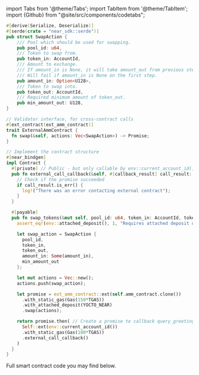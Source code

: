 import Tabs from '@theme/Tabs';
import TabItem from '@theme/TabItem';
import {Github} from "@site/src/components/codetabs";

<Tabs groupId="dex-tabs" className="file-tabs">

<TabItem value="Ref Finance" label="Ref Finance">

```rust
#[derive(Serialize, Deserialize)]
#[serde(crate = "near_sdk::serde")]
pub struct SwapAction {
    /// Pool which should be used for swapping.
    pub pool_id: u64,
    /// Token to swap from.
    pub token_in: AccountId,
    /// Amount to exchange.
    /// If amount_in is None, it will take amount_out from previous step.
    /// Will fail if amount_in is None on the first step.
    pub amount_in: Option<U128>,
    /// Token to swap into.
    pub token_out: AccountId,
    /// Required minimum amount of token_out.
    pub min_amount_out: U128,
}

// Validator interface, for cross-contract calls
#[ext_contract(ext_amm_contract)]
trait ExternalAmmContract {
  fn swap(&self, actions: Vec<SwapAction>) -> Promise;
}

// Implement the contract structure
#[near_bindgen]
impl Contract {
  #[private] // Public - but only callable by env::current_account_id()
  pub fn external_call_callback(&self, #[callback_result] call_result: Result<String, PromiseError>) {
    // Check if the promise succeeded
    if call_result.is_err() {
      log!("There was an error contacting external contract");
    }
  }

  #[payable]
  pub fn swap_tokens(&mut self, pool_id: u64, token_in: AccountId, token_out: AccountId, amount_in: U128, min_amount_out: U128) -> Promise {
    assert_eq!(env::attached_deposit(), 1, "Requires attached deposit of exactly 1 yoctoNEAR");

    let swap_action = SwapAction {
      pool_id,
      token_in,
      token_out,
      amount_in: Some(amount_in),
      min_amount_out
    };

    let mut actions = Vec::new();
    actions.push(swap_action);

    let promise = ext_amm_contract::ext(self.amm_contract.clone())
      .with_static_gas(Gas(150*TGAS))
      .with_attached_deposit(YOCTO_NEAR)
      .swap(actions);

    return promise.then( // Create a promise to callback query_greeting_callback
      Self::ext(env::current_account_id())
      .with_static_gas(Gas(100*TGAS))
      .external_call_callback()
    )
  }
}
```
</TabItem>

</Tabs>

Full smart contract code you may find below.

<Github fname="lib.rs"
  url="https://github.com/garikbesson/interact-with-near-dex-example/blob/main/src/lib.rs"
  start="20" end="27" />
